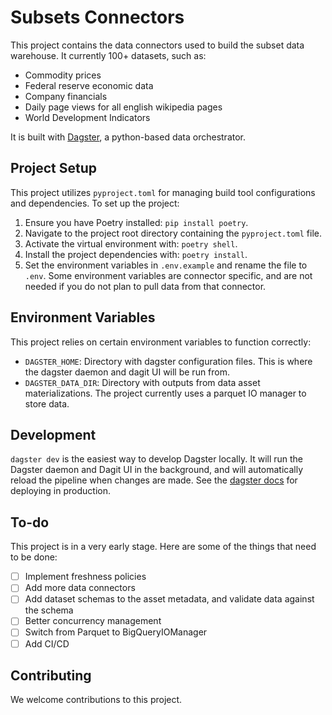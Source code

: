 # Subsets Connectors

This project contains the data connectors used to build the subset data warehouse. It currently 100+ datasets, such as:

- Commodity prices
- Federal reserve economic data
- Company financials
- Daily page views for all english wikipedia pages
- World Development Indicators

It is built with [Dagster](https://dagster.io/), a python-based data orchestrator.

## Project Setup

This project utilizes `pyproject.toml` for managing build tool configurations and dependencies. To set up the project:

1. Ensure you have Poetry installed: `pip install poetry`.
2. Navigate to the project root directory containing the `pyproject.toml` file.
3. Activate the virtual environment with: `poetry shell`.
4. Install the project dependencies with: `poetry install`.
5. Set the environment variables in `.env.example` and rename the file to `.env`. Some environment variables are connector specific, and are not needed if you do not plan to pull data from that connector.

## Environment Variables

This project relies on certain environment variables to function correctly:

- `DAGSTER_HOME`: Directory with dagster configuration files. This is where the dagster daemon and dagit UI will be run from.
- `DAGSTER_DATA_DIR`: Directory with outputs from data asset materializations. The project currently uses a parquet IO manager to store data. 


## Development

`dagster dev` is the easiest way to develop Dagster locally. It will run the Dagster daemon and Dagit UI in the background, and will automatically reload the pipeline when changes are made. See the [dagster docs](https://docs.dagster.io/deployment/open-source) for deploying in production.

## To-do

This project is in a very early stage. Here are some of the things that need to be done:

- [ ] Implement freshness policies
- [ ] Add more data connectors
- [ ] Add dataset schemas to the asset metadata, and validate data against the schema
- [ ] Better concurrency management
- [ ] Switch from Parquet to BigQueryIOManager
- [ ] Add CI/CD

## Contributing

We welcome contributions to this project. 